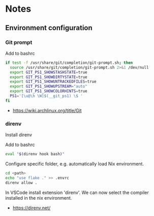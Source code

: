 # Notes

## Environment configuration

### Git prompt

Add to bashrc

```bash
if test -f /usr/share/git/completion/git-prompt.sh; then
  source /usr/share/git/completion/git-prompt.sh 2>&1 /dev/null
  export GIT_PS1_SHOWSTASHSTATE=true
  export GIT_PS1_SHOWDIRTYSTATE=true
  export GIT_PS1_SHOWUNTRACKEDFILES=true
  export GIT_PS1_SHOWUPSTREAM="auto"
  export GIT_PS1_SHOWCOLORHINTS=true
  PS1='[\u@\h \W]$(__git_ps1) \$ '
fi
```

 - https://wiki.archlinux.org/title/Git


### direnv

Install direnv

Add to bashrc

```bash
eval "$(direnv hook bash)"
```

Configure specific folder, e.g. automatically load Nix environment.

```bash
cd <path>
echo "use flake ." >> .envrc
direnv allow .
```

In VSCode install extension 'direnv'.
We can now select the compiler installed in the nix environment.

 - https://direnv.net/
 
